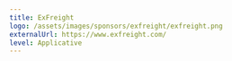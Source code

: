 ```yaml
---
title: ExFreight
logo: /assets/images/sponsors/exfreight/exfreight.png
externalUrl: https://www.exfreight.com/
level: Applicative
---
```

